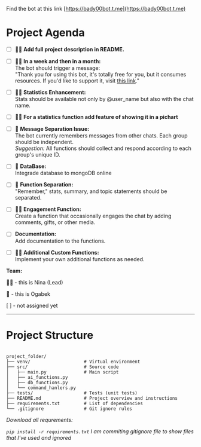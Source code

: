 

Find the bot at this link [https://bady00bot.t.me](https://bady00bot.t.me)


# Project Agenda

- [ ] 🙋‍♀️ **Add full project description in README.**
- [ ] 🙋‍♀️ **In a week and then in a month:**  
  The bot should trigger a message:  
  "Thank you for using this bot, it's totally free for you, but it consumes resources. If you'd like to support it, visit [this link](https://ogabeeek.notion.site/Thk-u-135bc0d823c3805381f2f38ac074a2c8?pvs=4)."
- [ ] 🙋‍♀️  **Statistics Enhancement:**  
  Stats should be available not only by @user_name but also with the chat name.
- [ ] 🙋‍♀️ **For a statistics function add feature of showing it in a pichart**

- [ ] 🙋 **Message Separation Issue:**  
  The bot currently remembers messages from other chats. Each group should be independent.  
  *Suggestion:* All functions should collect and respond according to each group's unique ID.
- [ ] 🙋 **DataBase:**  
    Integrade database to mongoDB online
- [ ] 🙋 **Function Separation:**  
  "Remember," stats, summary, and topic statements should be separated.
- [ ] 🙋‍♀️ **Engagement Function:**  
  Create a function that occasionally engages the chat by adding comments, gifts, or other media.
- [ ]  **Documentation:**  
  Add documentation to the functions.
- [ ] 🙋‍♀️ **Additional Custom Functions:**  
  Implement your own additional functions as needed.



<b> Team: </b> 

🙋‍♀️ - this is Nina (Lead)

🙋 - this is Ogabek 

[ ] - not assigned yet





--- 

# Project Structure

```text

project_folder/
├── venv/                    # Virtual environment
├── src/                     # Source code 
│   ├── main.py              # Main script
│   ├── ai_functions.py
│   ├── db_functions.py
│   └── command_hanlers.py
├── tests/                   # Tests (unit tests)
├── README.md                # Project overview and instructions
├── requirements.txt         # List of dependencies
└── .gitignore               # Git ignore rules

```
<i> Download all requrements: 

```pip install -r requirements.txt```</i>
<i> I am commiting gitignore file to show files that I've used and ignored </i>

